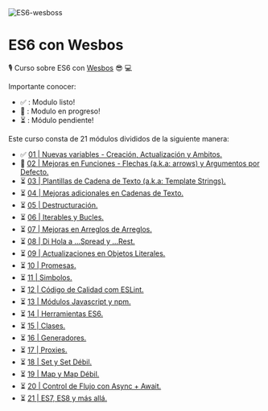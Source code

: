 <img alt="ES6-wesboss"  src="https://courses.wesbos.com/images/es6-facebook-share.png">

# ES6 con Wesbos

🎙️ Curso sobre ES6 con [Wesbos](https://twitter.com/wesbos) 😎 💻

Importante conocer: 

- ✅ : Modulo listo!
- 🚧 : Modulo en progreso!
- ⏳ : Módulo pendiente!



Este curso consta de 21 módulos divididos de la siguiente manera: 

- ✅ [ 01 | Nuevas variables - Creación, Actualización y Ambitos.](/modulos/modulo-01.md)
- 🚧 [ 02 | Mejoras en Funciones - Flechas (a.k.a: arrows) y Argumentos por Defecto.](/modulos/modulo-02.md)
- ⏳ [ 03 | Plantillas de Cadena de Texto (a.k.a: Template Strings).](/modulos/modulo-03.md)
- ⏳ [ 04 | Mejoras adicionales en Cadenas de Texto.](/modulos/modulo-04.md)
- ⏳ [ 05 | Destructuración.](/modulos/modulo-05.md)
- ⏳ [ 06 | Iterables y Bucles.](/modulos/modulo-06.md)
- ⏳ [ 07 | Mejoras en Arreglos de Arreglos.](/modulos/modulo-07.md)
- ⏳ [ 08 | Di Hola a ...Spread y ...Rest.](/modulos/modulo-08.md)
- ⏳ [ 09 | Actualizaciones en Objetos Literales.](/modulos/modulo-09.md)
- ⏳ [ 10 | Promesas.](/modulos/modulo-10.md)
- ⏳ [ 11 | Simbolos.](/modulos/modulo-11.md)
- ⏳ [ 12 | Código de Calidad com ESLint.](/modulos/modulo-12.md)
- ⏳ [ 13 | Módulos Javascript y npm.](/modulos/modulo-13.md)
- ⏳ [ 14 | Herramientas ES6.](/modulos/modulo-14.md)
- ⏳ [ 15 | Clases.](/modulos/modulo-15.md)
- ⏳ [ 16 | Generadores.](/modulos/modulo-16.md)
- ⏳ [ 17 | Proxies.](/modulos/modulo-17.md)
- ⏳ [ 18 | Set y Set Débil.](/modulos/modulo-18.md)
- ⏳ [ 19 | Map y Map Débil.](/modulos/modulo-19.md)
- ⏳ [ 20 | Control de Flujo con Async + Await.](/modulos/modulo-20.md) 
- ⏳ [ 21 | ES7, ES8 y más allá.](/modulos/modulo-21.md)
